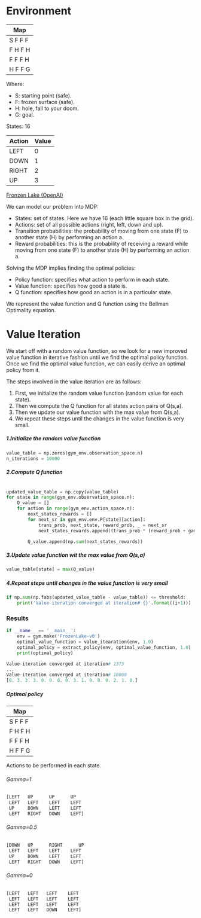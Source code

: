 # Environment

|   Map    |
|----------|
| S F F F  |
| F H F H  |
| F F F H  |
| H F F G  |

Where:
* S: starting point (safe).
* F: frozen surface (safe).
* H: hole, fall to your doom.
* G: goal.

States: 16

|Action|Value|
|------|-----|
| LEFT |  0  |
| DOWN |  1  |
| RIGHT|  2  |
|  UP  |  3  |



[Fronzen Lake (OpenAI)](https://gym.openai.com/envs/FrozenLake-v0/)

We can model our problem into MDP:
* States: set of states. Here we have 16 (each little square box in the grid).
* Actions: set of all possible actions (right, left, down and up).
* Transition probabilities: the probability of moving from one state (F) to another state (H) by performing an action a.
* Reward probabilities: this is the probability of receiving a reward while moving from one state (F) to another state (H) by performing an action a.


Solving the MDP implies finding the optimal policies:
* Policy function: specifies what action to perform in each state.
* Value function: specifies how good a state is.
* Q function: specifies how good an action is in a particular state.

We represent the value function and Q function using the Bellman Optimality equation.

# Value Iteration
We start off with a random value function, so we look for a new improved value function in iterative fashion until we find the optimal policy function. Once we find the optimal value function, we can easily derive an optimal policy from it.

The steps involved in the value iteration are as follows:
1. First, we initialize the random value function (random value for each state).
2. Then we compute the Q function for all states action pairs of Q(s,a).
3. Then we update our value function with the max value from Q(s,a).
4. We repeat these steps until the changes in the value function is very small.

##### 1.Initialize the random value function
```python
value_table = np.zeros(gym_env.observation_space.n)
n_iterations = 10000
```

##### 2.Compute Q function
```python

updated_value_table = np.copy(value_table)
for state in range(gym_env.observation_space.n):
    Q_value = []
    for action in range(gym_env.action_space.n):
        next_states_rewards = []
        for next_sr in gym_env.env.P[state][action]:
            trans_prob, next_state, reward_prob, _ = next_sr
            next_states_rewards.append((trans_prob * (reward_prob + gamma * updated_value_table[next_state])))

        Q_value.append(np.sum(next_states_rewards))
```

##### 3.Update value function wit the max value from Q(s,a)
```python
value_table[state] = max(Q_value)
```

##### 4.Repeat steps until changes in the value function is very small
```python
if np.sum(np.fabs(updated_value_table - value_table)) <= threshold:
    print('Value-iteration converged at iteration# {}'.format((i+1)))
```

### Results

```python
if __name__ == '__main__':
    env = gym.make('FrozenLake-v0')
    optimal_value_function = value_itearation(env, 1.0)
    optimal_policy = extract_policy(env, optimal_value_function, 1.0)
    print(optimal_policy)
```

```python
Value-iteration converged at iteration# 1373
...
Value-iteration converged at iteration# 10000
[0. 3. 3. 3. 0. 0. 0. 0. 3. 1. 0. 0. 0. 2. 1. 0.]
```
##### Optimal policy

|          Map             |
|--------------------------|
| S     F       F       F  |
| F     H       F       H  |
| F     F       F       H  |
| H     F       F       G  |

Actions to be performed in each state.
###### Gamma=1
```python
[LEFT   UP      UP      UP 
 LEFT   LEFT    LEFT    LEFT 
 UP     DOWN    LEFT    LEFT 
 LEFT   RIGHT   DOWN    LEFT]
```
###### Gamma=0.5
```python
[DOWN   UP      RIGHT      UP 
 LEFT   LEFT    LEFT    LEFT 
 UP     DOWN    LEFT    LEFT 
 LEFT   RIGHT   DOWN    LEFT]
```
###### Gamma=0
```python
[LEFT   LEFT   LEFT    LEFT 
 LEFT   LEFT   LEFT    LEFT 
 LEFT   LEFT   LEFT    LEFT 
 LEFT   LEFT   DOWN    LEFT]
```